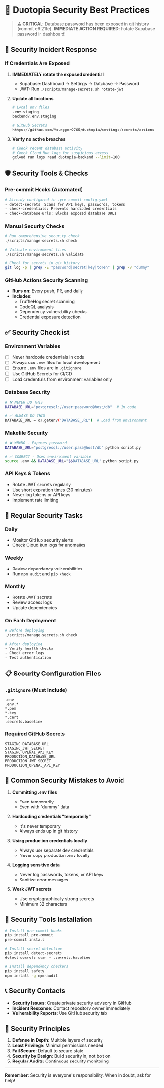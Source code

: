 # 🔐 Duotopia Security Best Practices

> **⚠️ CRITICAL**: Database password has been exposed in git history (commit e6f21fe).
> **IMMEDIATE ACTION REQUIRED**: Rotate Supabase password in dashboard!

## 🚨 Security Incident Response

### If Credentials Are Exposed

1. **IMMEDIATELY rotate the exposed credential**
   - Supabase: Dashboard → Settings → Database → Password
   - JWT: Run `./scripts/manage-secrets.sh rotate-jwt`

2. **Update all locations**
   ```bash
   # Local env files
   .env.staging
   backend/.env.staging

   # GitHub Secrets
   https://github.com/Youngger9765/duotopia/settings/secrets/actions
   ```

3. **Verify no active breaches**
   ```bash
   # Check recent database activity
   # Check Cloud Run logs for suspicious access
   gcloud run logs read duotopia-backend --limit=100
   ```

## 🛡️ Security Tools & Checks

### Pre-commit Hooks (Automated)
```bash
# Already configured in .pre-commit-config.yaml
- detect-secrets: Scans for API keys, passwords, tokens
- check-credentials: Prevents hardcoded credentials
- check-database-urls: Blocks exposed database URLs
```

### Manual Security Checks
```bash
# Run comprehensive security check
./scripts/manage-secrets.sh check

# Validate environment files
./scripts/manage-secrets.sh validate

# Check for secrets in git history
git log -p | grep -E "password|secret|key|token" | grep -v "dummy"
```

### GitHub Actions Security Scanning
- **Runs on**: Every push, PR, and daily
- **Includes**:
  - TruffleHog secret scanning
  - CodeQL analysis
  - Dependency vulnerability checks
  - Credential exposure detection

## ✅ Security Checklist

### Environment Variables
- [ ] Never hardcode credentials in code
- [ ] Always use `.env` files for local development
- [ ] Ensure `.env` files are in `.gitignore`
- [ ] Use GitHub Secrets for CI/CD
- [ ] Load credentials from environment variables only

### Database Security
```bash
# ❌ NEVER DO THIS
DATABASE_URL="postgresql://user:password@host/db"  # In code

# ✅ ALWAYS DO THIS
DATABASE_URL = os.getenv("DATABASE_URL")  # Load from environment
```

### Makefile Security
```bash
# ❌ WRONG - Exposes password
DATABASE_URL="postgresql://user:pass@host/db" python script.py

# ✅ CORRECT - Uses environment variable
source .env && DATABASE_URL="$$DATABASE_URL" python script.py
```

### API Keys & Tokens
- Rotate JWT secrets regularly
- Use short expiration times (30 minutes)
- Never log tokens or API keys
- Implement rate limiting

## 🔄 Regular Security Tasks

### Daily
- Monitor GitHub security alerts
- Check Cloud Run logs for anomalies

### Weekly
- Review dependency vulnerabilities
- Run `npm audit` and `pip check`

### Monthly
- Rotate JWT secrets
- Review access logs
- Update dependencies

### On Each Deployment
```bash
# Before deploying
./scripts/manage-secrets.sh check

# After deploying
- Verify health checks
- Check error logs
- Test authentication
```

## 📋 Security Configuration Files

### `.gitignore` (Must Include)
```
.env
.env.*
*.pem
*.key
*.cert
.secrets.baseline
```

### Required GitHub Secrets
```
STAGING_DATABASE_URL
STAGING_JWT_SECRET
STAGING_OPENAI_API_KEY
PRODUCTION_DATABASE_URL
PRODUCTION_JWT_SECRET
PRODUCTION_OPENAI_API_KEY
```

## 🚫 Common Security Mistakes to Avoid

1. **Committing .env files**
   - Even temporarily
   - Even with "dummy" data

2. **Hardcoding credentials "temporarily"**
   - It's never temporary
   - Always ends up in git history

3. **Using production credentials locally**
   - Always use separate dev credentials
   - Never copy production .env locally

4. **Logging sensitive data**
   - Never log passwords, tokens, or API keys
   - Sanitize error messages

5. **Weak JWT secrets**
   - Use cryptographically strong secrets
   - Minimum 32 characters

## 🔧 Security Tools Installation

```bash
# Install pre-commit hooks
pip install pre-commit
pre-commit install

# Install secret detection
pip install detect-secrets
detect-secrets scan > .secrets.baseline

# Install dependency checkers
pip install safety
npm install -g npm-audit
```

## 📞 Security Contacts

- **Security Issues**: Create private security advisory in GitHub
- **Incident Response**: Contact repository owner immediately
- **Vulnerability Reports**: Use GitHub security tab

## 🎯 Security Principles

1. **Defense in Depth**: Multiple layers of security
2. **Least Privilege**: Minimal permissions needed
3. **Fail Secure**: Default to secure state
4. **Security by Design**: Build security in, not bolt on
5. **Regular Audits**: Continuous security monitoring

---

**Remember**: Security is everyone's responsibility. When in doubt, ask for help!
